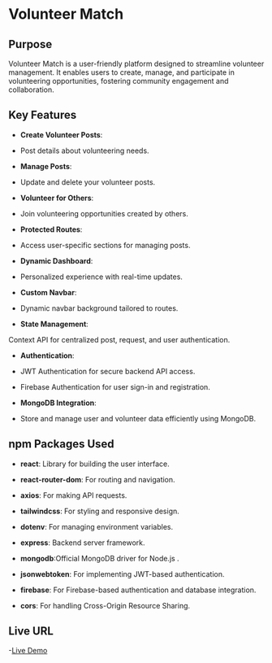 # Volunteer Match

## Purpose
Volunteer Match is a user-friendly platform designed to streamline volunteer management. It enables users to create, manage, and participate in volunteering opportunities, fostering community engagement and collaboration.

## Key Features

- **Create Volunteer Posts**:

- Post details about volunteering needs.

- **Manage Posts**:

- Update and delete your volunteer posts.

- **Volunteer for Others**:

- Join volunteering opportunities created by others.

- **Protected Routes**:

- Access user-specific sections for managing posts.

- **Dynamic Dashboard**:

- Personalized experience with real-time updates.

- **Custom Navbar**:

- Dynamic navbar background tailored to routes.

- **State Management**:

Context API for centralized post, request, and user authentication.

- **Authentication**:

- JWT Authentication for secure backend API access.

- Firebase Authentication for user sign-in and registration.

- **MongoDB Integration**:
- Store and manage user and volunteer data efficiently using MongoDB.


## npm Packages Used

- **react**: Library for building the user interface.

- **react-router-dom**: For routing and navigation.

- **axios**: For making API requests.

- **tailwindcss**: For styling and responsive design.

- **dotenv**: For managing environment variables.

- **express**: Backend server framework.

- **mongodb**:Official MongoDB driver for Node.js .

- **jsonwebtoken**: For implementing JWT-based authentication.

- **firebase**: For Firebase-based authentication and database integration.

- **cors**: For handling Cross-Origin Resource Sharing.

## Live URL
  -[Live Demo](https://volunteer-match-5f2fa.web.app/)

